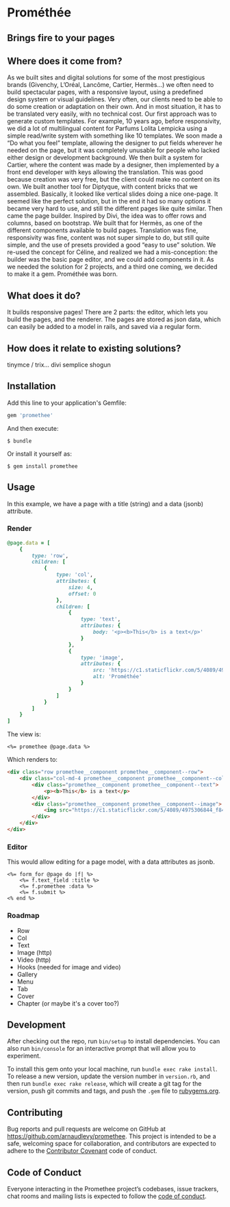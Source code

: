 # Prométhée
## Brings fire to your pages

## Where does it come from?
As we built sites and digital solutions for some of the most prestigious brands (Givenchy, L’Oréal, Lancôme, Cartier, Hermès…) we often need to build spectacular pages, with a responsive layout, using a predefined design system or visual guidelines. Very often, our clients need to be able to do some creation or adaptation on their own. And in most situation, it has to be translated very easily, with no technical cost.
Our first approach was to generate custom templates. For example, 10 years ago, before responsivity, we did a lot of multilingual content for Parfums Lolita Lempicka using a simple read/write system with something like 10 templates. We soon made a “Do what you feel” template, allowing the designer to put fields wherever he needed on the page, but it was completely unusable for people who lacked either design or development background. 
We then built a system for Cartier, where the content was made by a designer, then implemented by a front end developer with keys allowing the translation. This was good because creation was very free, but the client could make no content on its own. 
We built another tool for Diptyque, with content bricks that we assembled. Basically, it looked like vertical slides doing a nice one-page. It seemed like the perfect solution, but in the end it had so many options it became very hard to use, and still the different pages like quite similar.
Then came the page builder. Inspired by Divi, the idea was to offer rows and columns, based on bootstrap. We built that for Hermès, as one of the different components available to build pages. Translation was fine, responsivity was fine, content was not super simple to do, but still quite simple, and the use of presets provided a good “easy to use” solution. 
We re-used the concept for Céline, and realized we had a mis-conception: the builder was the basic page editor, and we could add components in it.
As we needed the solution for 2 projects, and a third one coming, we decided to make it a gem.
Prométhée was born.

## What does it do?
It builds responsive pages!
There are 2 parts: the editor, which lets you build the pages, and the renderer. The pages are stored as json data, which can easily be added to a model in rails, and saved via a regular form.

## How does it relate to existing solutions?
tinymce / trix...
divi
semplice
shogun


## Installation

Add this line to your application's Gemfile:

```ruby
gem 'promethee'
```

And then execute:

    $ bundle

Or install it yourself as:

    $ gem install promethee

## Usage

In this example, we have a page with a title (string) and a data (jsonb) attribute.

### Render

```ruby
@page.data = [
    {
        type: 'row',
        children: [
            {
                type: 'col',
                attributes: {
                    size: 4,
                    offset: 0
                },
                children: [
                    {
                        type: 'text',
                        attributes: {
                            body: '<p><b>This</b> is a text</p>'
                        }
                    },
                    {
                        type: 'image',
                        attributes: {
                            src: 'https://c1.staticflickr.com/5/4089/4975306844_f849232195_b.jpg',
                            alt: 'Prométhée'
                        }
                    }
                ]
            }
        ]
    }
]
```

The view is:
```erb
<%= promethee @page.data %>
```

Which renders to:
```html
<div class="row promethee__component promethee__component--row">
    <div class="col-md-4 promethee__component promethee__component--col">
        <div class="promethee__component promethee__component--text">
            <p><b>This</b> is a text</p>
        </div>
        <div class="promethee__component promethee__component--image">
            <img src="https://c1.staticflickr.com/5/4089/4975306844_f849232195_b.jpg" alt="Prométhée">
        </div>
    </div>
</div>
```

### Editor

This would allow editing for a page model, with a data attributes as jsonb.
```erb
<%= form_for @page do |f| %>
    <%= f.text_field :title %>
    <%= f.promethee :data %>
    <%= f.submit %>
<% end %>
```

### Roadmap

- Row
- Col
- Text
- Image (http)
- Video (http)
- Hooks (needed for image and video)
- Gallery
- Menu
- Tab
- Cover
- Chapter (or maybe it's a cover too?)

## Development

After checking out the repo, run `bin/setup` to install dependencies. You can also run `bin/console` for an interactive prompt that will allow you to experiment.

To install this gem onto your local machine, run `bundle exec rake install`. To release a new version, update the version number in `version.rb`, and then run `bundle exec rake release`, which will create a git tag for the version, push git commits and tags, and push the `.gem` file to [rubygems.org](https://rubygems.org).

## Contributing

Bug reports and pull requests are welcome on GitHub at https://github.com/arnaudlevy/promethee. This project is intended to be a safe, welcoming space for collaboration, and contributors are expected to adhere to the [Contributor Covenant](http://contributor-covenant.org) code of conduct.

## Code of Conduct

Everyone interacting in the Promethee project’s codebases, issue trackers, chat rooms and mailing lists is expected to follow the [code of conduct](https://github.com/arnaudlevy/promethee/blob/master/CODE_OF_CONDUCT.md).

